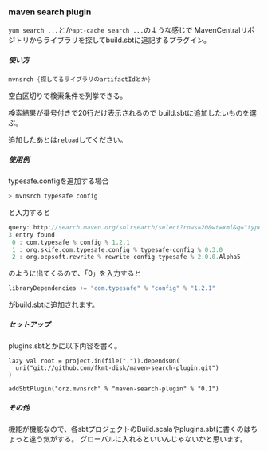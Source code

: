 ### maven search plugin

`yum search ...`とか`apt-cache search ...`のような感じで
MavenCentralリポジトリからライブラリを探してbuild.sbtに追記するプラグイン。

##### 使い方

```sbt
mvnsrch {探してるライブラリのartifactIdとか}
```

空白区切りで検索条件を列挙できる。

検索結果が番号付きで20行だけ表示されるので
build.sbtに追加したいものを選ぶ。

追加したあとは`reload`してください。

##### 使用例

typesafe.configを追加する場合

```sbt
> mvnsrch typesafe config
```

と入力すると

```sbt
query: http://search.maven.org/solrsearch/select?rows=20&wt=xml&q="typesafe"+"config"
3 entry found
 0 : com.typesafe % config % 1.2.1
 1 : org.skife.com.typesafe.config % typesafe-config % 0.3.0
 2 : org.ocpsoft.rewrite % rewrite-config-typesafe % 2.0.0.Alpha5
```

のように出てくるので、「0」を入力すると

```build.sbt
libraryDependencies += "com.typesafe" % "config" % "1.2.1"
```

がbuild.sbtに追加されます。


##### セットアップ

plugins.sbtとかに以下内容を書く。

```
lazy val root = project.in(file(".")).dependsOn(
  uri("git://github.com/fkmt-disk/maven-search-plugin.git")
)

addSbtPlugin("orz.mvnsrch" % "maven-search-plugin" % "0.1")
```


##### その他

機能が機能なので、各sbtプロジェクトのBuild.scalaやplugins.sbtに書くのはちょっと違う気がする。
グローバルに入れるといいんじゃないかと思います。
